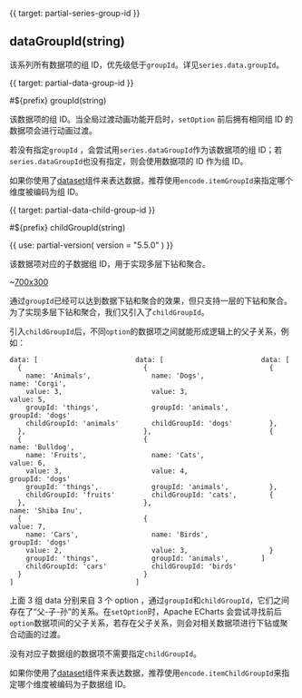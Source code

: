 
{{ target: partial-series-group-id }}

## dataGroupId(string)

该系列所有数据项的组 ID，优先级低于`groupId`。详见`series.data.groupId`。


{{ target: partial-data-group-id }}

#${prefix} groupId(string)

该数据项的组 ID。当全局过渡动画功能开启时，`setOption` 前后拥有相同组 ID 的数据项会进行动画过渡。

若没有指定`groupId` ，会尝试用`series.dataGroupId`作为该数据项的组 ID；若`series.dataGroupId`也没有指定，则会使用数据项的 ID 作为组 ID。

如果你使用了[dataset](~dataset)组件来表达数据，推荐使用`encode.itemGroupId`来指定哪个维度被编码为组 ID。


{{ target: partial-data-child-group-id }}

#${prefix} childGroupId(string)

{{ use: partial-version(
    version = "5.5.0"
) }}

该数据项对应的子数据组 ID，用于实现多层下钻和聚合。

~[700x300](${galleryViewPath}doc-example/bar-multi-drilldown&edit=1&reset=1)

通过`groupId`已经可以达到数据下钻和聚合的效果，但只支持一层的下钻和聚合。为了实现多层下钻和聚合，我们又引入了`childGroupId`。

引入`childGroupId`后，不同`option`的数据项之间就能形成逻辑上的父子关系，例如：

```text
data: [                        data: [                        data: [
  {                              {                              {
    name: 'Animals',               name: 'Dogs',                  name: 'Corgi',
    value: 3,                      value: 3,                      value: 5,
    groupId: 'things',             groupId: 'animals',            groupId: 'dogs'
    childGroupId: 'animals'        childGroupId: 'dogs'         },
  },                             },                             {
  {                              {                                name: 'Bulldog',
    name: 'Fruits',                name: 'Cats',                  value: 6,
    value: 3,                      value: 4,                      groupId: 'dogs'
    groupId: 'things',             groupId: 'animals',          },
    childGroupId: 'fruits'         childGroupId: 'cats',        {
  },                             },                               name: 'Shiba Inu',
  {                              {                                value: 7,
    name: 'Cars',                  name: 'Birds',                 groupId: 'dogs'
    value: 2,                      value: 3,                    }
    groupId: 'things',             groupId: 'animals',        ]
    childGroupId: 'cars'           childGroupId: 'birds'
  }                              }
]                              ]
```

上面 3 组 data 分别来自 3 个 option ，通过`groupId`和`childGroupId`，它们之间存在了“父-子-孙”的关系。在`setOption`时，Apache ECharts 会尝试寻找前后`option`数据项间的父子关系，若存在父子关系，则会对相关数据项进行下钻或聚合动画的过渡。

没有对应子数据组的数据项不需要指定`childGroupId`。

如果你使用了[dataset](~dataset)组件来表达数据，推荐使用`encode.itemChildGroupId`来指定哪个维度被编码为子数据组 ID。
